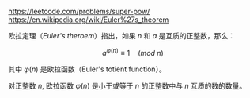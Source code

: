 https://leetcode.com/problems/super-pow/
https://en.wikipedia.org/wiki/Euler%27s_theorem

欧拉定理（*Euler's theroem*）指出，如果 $n$ 和 $a$ 是互质的正整数，那么：

$$
a^{\varphi(n)} \equiv 1\quad(mod\ n)
$$

其中 $\varphi(n)$ 是欧拉函数（Euler's totient function）。

对正整数 $n$, 欧拉函数 $\varphi(n)$ 是小于或等于 $n$ 的正整数中与 $n$ 互质的数的数量。
